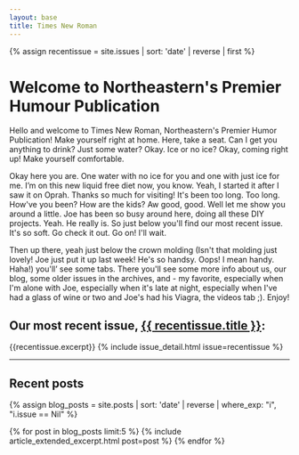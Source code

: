 ```yaml
---
layout: base
title: Times New Roman
---
```


{% assign recentissue = site.issues | sort: 'date' | reverse | first %}

# Welcome to Northeastern's Premier Humour Publication


Hello and welcome to Times New Roman, Northeastern's Premier Humor
Publication! Make yourself right at home. Here, take a seat.
Can I get you anything to drink? Just some water? Okay.
Ice or no ice? Okay, coming right up! Make yourself comfortable.



Okay here you are. One water with no ice for you and
one with just ice for me. I’m on this new liquid free diet
now, you know. Yeah, I started it after I saw it on Oprah.
Thanks so much for visiting! It's been too long. Too long.
How've you been? How are the kids? Aw good, good.
Well let me show you around a little. Joe has been so
busy around here, doing all these DIY projects. Yeah.
He really is. So just below you'll find our most recent issue.
It's so soft. Go check it out. Go on! I'll wait.



Then up there, yeah just below the crown
molding (Isn't that molding just lovely! Joe just put it up
last week! He's so handsy. Oops! I mean handy. Haha!) you'll’
see some tabs. There you'll see some more info about us,
our blog, some older issues in the archives, and - my
favorite, especially when I'm alone with Joe, especially
when it's late at night, especially when I've had a glass
of wine or two and Joe's had his Viagra, the videos tab ;).
Enjoy!

<p></p>

## Our most recent issue, [{{ recentissue.title }}]({{recentissue.url}}):

{{recentissue.excerpt}}
{% include issue_detail.html issue=recentissue %}


---

## Recent posts

{% assign blog_posts = site.posts | sort: 'date' | reverse | where_exp: "i", "i.issue == Nil" %}

{% for post in blog_posts limit:5 %}
    {% include article_extended_excerpt.html post=post %}
{% endfor %}
